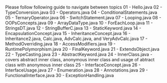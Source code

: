 Please follow following guide to navigate between topics
01 - Hello.java
02 - TypeConversion.java
03 - Operators.java
04 - ConditionalStatements.java
05 - TernaryOperator.java
06 - SwitchStatement.java
07 - Looping.java
08 - OOPsConcepts.java
09 - ArrayDataType.java
10 - ForEachLoop.java
11 - StringsDT.java
12 - StringBufferC.java
13 - StaticKeyword.java
14 - EncapsulationConcept.java
15 - InheritanceConcept.java
16 - Inheritance2.java, Calc.java, AdvCalc.java, and VeryAdvCalc.java
17 - MethodOverriding.java
18 - AccessModifiers.java
19 - RuntimePolymorphism.java
20 - FinalKeyword.java
21 - ExtendsObject.java
22 - TypeCasting.java
23 - AbstractKeyword.java
24 - InnerClass.java - covers abstract inner class, anonymous inner class and usage of abtract class with anonymous inner class
25 - InterfaceConcept.java
26 - InterfaceUsage.java
27 - Enumeration.java
28 - Annotations.java
29 - FunctionalInterface.java
30 - ExceptionHandling.java